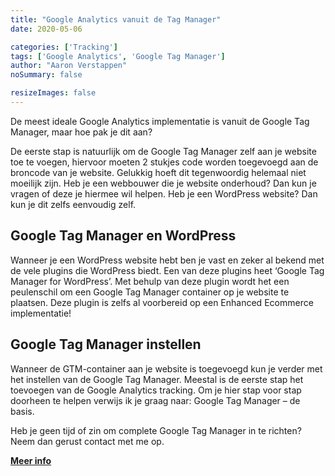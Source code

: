 ```yaml
---
title: "Google Analytics vanuit de Tag Manager"
date: 2020-05-06

categories: ['Tracking']
tags: ['Google Analytics', 'Google Tag Manager']
author: "Aaron Verstappen"
noSummary: false

resizeImages: false
---
```

De meest ideale Google Analytics implementatie is vanuit de Google Tag Manager, maar hoe pak je dit aan?

De eerste stap is natuurlijk om de Google Tag Manager zelf aan je website toe te voegen, hiervoor moeten 2 stukjes code worden toegevoegd aan de broncode van je website. Gelukkig hoeft dit tegenwoordig helemaal niet moeilijk zijn. Heb je een webbouwer die je website onderhoud? Dan kun je vragen of deze je hiermee wil helpen. Heb je een WordPress website? Dan kun je dit zelfs eenvoudig zelf.

## Google Tag Manager en WordPress
Wanneer je een WordPress website hebt ben je vast en zeker al bekend met de vele plugins die WordPress biedt. Een van deze plugins heet ‘Google Tag Manager for WordPress’. Met behulp van deze plugin wordt het een peulenschil om een Google Tag Manager container op je website te plaatsen. Deze plugin is zelfs al voorbereid op een Enhanced Ecommerce implementatie!

## Google Tag Manager instellen
Wanneer de GTM-container aan je website is toegevoegd kun je verder met het instellen van de Google Tag Manager. Meestal is de eerste stap het toevoegen van de Google Analytics tracking. Om je hier stap voor stap doorheen te helpen verwijs ik je graag naar: Google Tag Manager – de basis.

Heb je geen tijd of zin om complete Google Tag Manager in te richten? Neem dan gerust contact met me op.

**[Meer info](mailto:info@aaronverstappen.nl)**